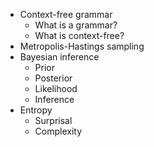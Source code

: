 - Context-free grammar
	- What is a grammar?
	- What is context-free?
- Metropolis-Hastings sampling
- Bayesian inference
	- Prior
	- Posterior
	- Likelihood
	- Inference
- Entropy
	- Surprisal
	- Complexity